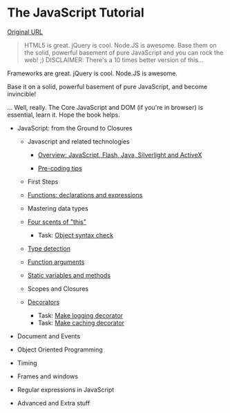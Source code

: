 # The JavaScript Tutorial

[Original URL](http://javascript.info/)

> HTML5 is great. jQuery is cool. Node.JS is awesome. Base them on the solid, powerful basement of pure JavaScript and you can rock the web! ;) DISCLAIMER: There's a 10 times better version of this...

Frameworks are great. jQuery is cool. Node.JS is awesome.

Base it on a solid, powerful basement of pure JavaScript, and become invincible!

... Well, really. The Core JavaScript and DOM (if you're in browser) is essential, learn it. Hope the book helps.

- <span class="book-title">JavaScript: from the Ground to Closures</span>

  - <span class="book-title">Javascript and related technologies</span>

    - [Overview: JavaScript, Flash, Java, Silverlight and ActiveX](http://javascript.info/tutorial/overview)

    - [Pre-coding tips](http://javascript.info/tutorial/pre-coding)

  - <span class="book-title">First Steps</span>

  - [Functions: declarations and expressions](http://javascript.info/tutorial/functions-declarations-and-expressions)

  - <span class="book-title">Mastering data types</span>

  - [Four scents of "this"](http://javascript.info/tutorial/this)

    - Task: [Object syntax check](http://javascript.info/tutorial/this#learning-task-nid-272)

  - [Type detection](http://javascript.info/tutorial/type-detection)

  - [Function arguments](http://javascript.info/tutorial/arguments)

  - [Static variables and methods](http://javascript.info/tutorial/static-variables-methods-decorators)

  - <span class="book-title">Scopes and Closures</span>

  - [Decorators](http://javascript.info/tutorial/decorators)

    - Task: [Make logging decorator](http://javascript.info/tutorial/decorators#learning-task-nid-56)
    - Task: [Make caching decorator](http://javascript.info/tutorial/decorators#learning-task-nid-238)

- <span class="book-title">Document and Events</span>

- <span class="book-title">Object Oriented Programming</span>

- <span class="book-title">Timing</span>

- <span class="book-title">Frames and windows</span>

- <span class="book-title">Regular expressions in JavaScript</span>

- <span class="book-title">Advanced and Extra stuff</span>
